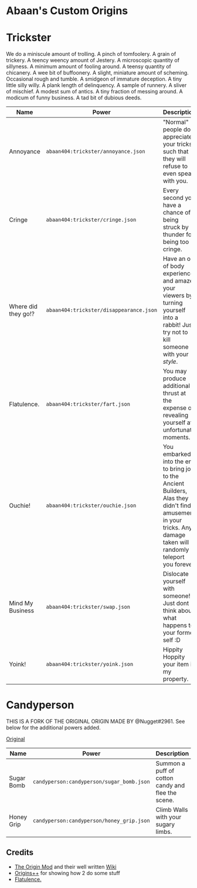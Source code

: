 # Abaan's Custom Origins

# Trickster

We do a miniscule amount of trolling. A pinch of tomfoolery. A grain of trickery. A teency weency amount of Jestery. A microscopic quantity of sillyness. A minimum amount of fooling around. A teensy quantity of chicanery. A wee bit of buffoonery. A slight, miniature amount of scheming. Occasional rough and tumble. A smidgeon of immature deception. A tiny little silly willy. A plank length of delinquency. A sample of runnery. A sliver of mischief. A modest sum of antics. A tiny fraction of messing around. A modicum of funny business. A tad bit of dubious deeds.

| Name                | Power                                   | Description                                                                                                                                                          |
| ------------------- | --------------------------------------- | -------------------------------------------------------------------------------------------------------------------------------------------------------------------- |
| Annoyance           | `abaan404:trickster/annoyance.json`     | "Normal" people dont appreciate your tricks, such that they will refuse to even speak with you.                                                                      |
| Cringe              | `abaan404:trickster/cringe.json`        | Every second you have a chance of being struck by thunder for being too cringe.                                                                                      |
| Where did they go!? | `abaan404:trickster/disappearance.json` | Have an out of body experience and amaze your viewers by turning yourself into a rabbit! Just try not to kill someone with your _style_.                             |
| Flatulence.         | `abaan404:trickster/fart.json`          | You may produce additional thrust at the expense of revealing yourself at unfortunate moments.                                                                       |
| Ouchie!             | `abaan404:trickster/ouchie.json`        | You embarked into the end to bring joy to the Ancient Builders, Alas they didn't find amusement in your tricks. Any damage taken will randomly teleport you forever. |
| Mind My Business    | `abaan404:trickster/swap.json`          | Dislocate yourself with someone! Just dont think about what happens to your former self :D                                                                           |
| Yoink!              | `abaan404:trickster/yoink.json`         | Hippity Hoppity your item is my property.                                                                                                                            |

# Candyperson

THIS IS A FORK OF THE ORIGINAL ORIGIN MADE BY @Nugget#2961. See below for the additional powers added.

[Original](https://github.com/QuantumXenon/origins-plus-plus/wiki/Candyperson)

| Name       | Power                                     | Description                                       |
| ---------- | ----------------------------------------- | ------------------------------------------------- |
| Sugar Bomb | `candyperson:candyperson/sugar_bomb.json` | Summon a puff of cotton candy and flee the scene. |
| Honey Grip | `candyperson:candyperson/honey_grip.json` | Climb Walls with your sugary limbs.               |

## Credits

-   [The Origin Mod](https://github.com/apace100/origins-fabric) and their well written [Wiki](https://origins.readthedocs.io/en/latest/)
-   [Origins++](https://github.com/QuantumXenon/origins-plus-plus) for showing how 2 do some stuff
-   [Flatulence.](https://www.youtube.com/watch?v=jKcRDgobqzA)
